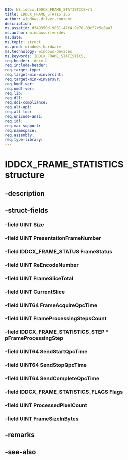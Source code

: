```yaml
---
UID: NS.iddcx.IDDCX_FRAME_STATISTICS~r1
title: IDDCX_FRAME_STATISTICS
author: windows-driver-content
description: 
ms.assetid: df49350d-9031-47f4-9e70-83c57c5e6aa7
ms.author: windowsdriverdev
ms.date: 
ms.topic: struct
ms.prod: windows-hardware
ms.technology: windows-devices
ms.keywords: IDDCX_FRAME_STATISTICS, 
req.header: iddcx.h
req.include-header:
req.target-type:
req.target-min-winverclnt:
req.target-min-winversvr:
req.kmdf-ver:
req.umdf-ver:
req.lib:
req.dll:
req.ddi-compliance:
req.alt-api:
req.alt-loc:
req.unicode-ansi:
req.idl:
req.max-support:
req.namespace:
req.assembly:
req.type-library:
---
```


# IDDCX_FRAME_STATISTICS structure

## -description



## -struct-fields

### -field UINT Size			
 	
### -field UINT PresentationFrameNumber			
 	
### -field IDDCX_FRAME_STATUS FrameStatus			
 	
### -field UINT ReEncodeNumber			
 	
### -field UINT FrameSliceTotal			
 	
### -field UINT CurrentSlice			
 	
### -field UINT64 FrameAcquireQpcTime			
 	
### -field UINT FrameProcessingStepsCount			
 	
### -field IDDCX_FRAME_STATISTICS_STEP * pFrameProcessingStep			
 	
### -field UINT64 SendStartQpcTime			
 	
### -field UINT64 SendStopQpcTime			
 	
### -field UINT64 SendCompleteQpcTime			
 	
### -field IDDCX_FRAME_STATISTICS_FLAGS Flags			
 	
### -field UINT ProcessedPixelCount			
 	
### -field UINT FrameSizeInBytes			
 	
## -remarks

## -see-also